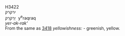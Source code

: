 <body>
  <p>H3422<br>  ירקרק  <br> יְרַקרַק  ‎  y<sup>e</sup>raqraq  <br><i>yer-ak-rak‘ </i><br>From the same as <a href="h3418.htm">3418</a>  <i>yellowishness: - </i>greenish, yellow.<br></p>
 </body>